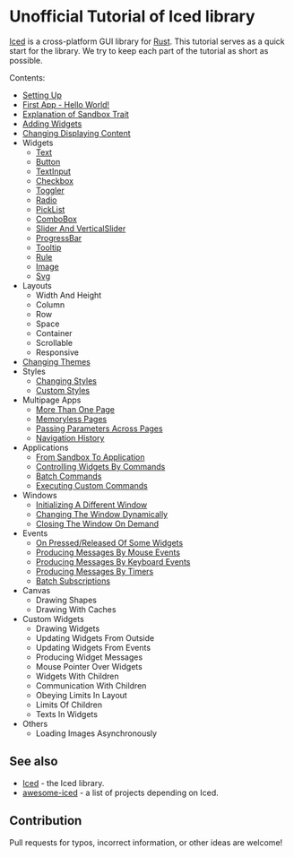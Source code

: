 # Unofficial Tutorial of Iced library

[Iced](https://iced.rs/) is a cross-platform GUI library for [Rust](https://www.rust-lang.org/).
This tutorial serves as a quick start for the library.
We try to keep each part of the tutorial as short as possible.

Contents:

* [Setting Up](./tutorial/setting_up.md)
* [First App - Hello World!](./tutorial/first_app.md)
* [Explanation of Sandbox Trait](./tutorial/explanation_of_sandbox_trait.md)
* [Adding Widgets](./tutorial/adding_widgets.md)
* [Changing Displaying Content](./tutorial/changing_displaying_content.md)
* Widgets
  * [Text](./tutorial/text.md)
  * [Button](./tutorial/button.md)
  * [TextInput](./tutorial/text_input.md)
  * [Checkbox](./tutorial/checkbox.md)
  * [Toggler](./tutorial/toggler.md)
  * [Radio](./tutorial/radio.md)
  * [PickList](./tutorial/pickList.md)
  * [ComboBox](./tutorial/combobox.md)
  * [Slider And VerticalSlider](./tutorial/slider.md)
  * [ProgressBar](./tutorial/progressbar.md)
  * [Tooltip](./tutorial/tooltip.md)
  * [Rule](./tutorial/rule.md)
  * [Image](./tutorial/image.md)
  * [Svg](./tutorial/svg.md)
* Layouts
  * Width And Height
  * Column
  * Row
  * Space
  * Container
  * Scrollable
  * Responsive
* [Changing Themes](./tutorial/changing_themes.md)
* Styles
  * [Changing Styles](./tutorial/changing_styles.md)
  * [Custom Styles](./tutorial/custom_styles.md)
* Multipage Apps
  * [More Than One Page](./tutorial/more_than_one_page.md)
  * [Memoryless Pages](./tutorial/memoryless_pages.md)
  * [Passing Parameters Across Pages](./tutorial/passing_parameters_across_pages.md)
  * [Navigation History](./tutorial/navigation_history.md)
* Applications
  * [From Sandbox To Application](./tutorial/from_sandbox_to_application.md)
  * [Controlling Widgets By Commands](./tutorial/controlling_widgets_by_commands.md)
  * [Batch Commands](./tutorial/batch_commands.md)
  * [Executing Custom Commands](./tutorial/executing_custom_commands.md)
* Windows
  * [Initializing A Different Window](./tutorial/initializing_a_different_window.md)
  * [Changing The Window Dynamically](./tutorial/changing_the_window_dynamically.md)
  * [Closing The Window On Demand](./tutorial/closing_the_window_on_demand.md)
* Events
  * [On Pressed/Released Of Some Widgets](./tutorial/on_pressed_released_of_some_widgets.md)
  * [Producing Messages By Mouse Events](./tutorial/producing_messages_by_mouse_events.md)
  * [Producing Messages By Keyboard Events](./tutorial/producing_messages_by_keyboard_events.md)
  * [Producing Messages By Timers](./tutorial/producing_messages_by_timers.md)
  * [Batch Subscriptions](./tutorial/batch_subscriptions.md)
* Canvas
  * Drawing Shapes
  * Drawing With Caches
* Custom Widgets
  * Drawing Widgets
  * Updating Widgets From Outside
  * Updating Widgets From Events
  * Producing Widget Messages
  * Mouse Pointer Over Widgets
  * Widgets With Children
  * Communication With Children
  * Obeying Limits In Layout
  * Limits Of Children
  * Texts In Widgets
* Others
  * Loading Images Asynchronously

## See also

* [Iced](https://github.com/iced-rs/iced) - the Iced library.
* [awesome-iced](https://github.com/iced-rs/awesome-iced) - a list of projects depending on Iced.

## Contribution

Pull requests for typos, incorrect information, or other ideas are welcome!
